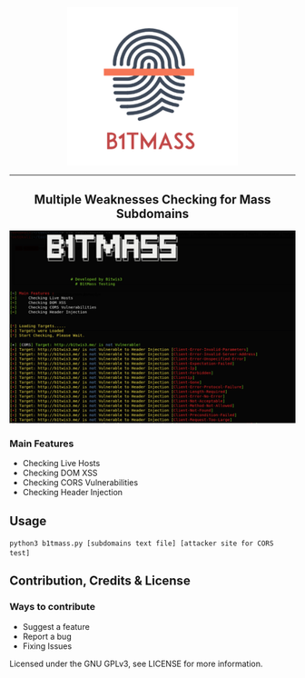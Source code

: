 <p align="center">
<img src="files/bitmass_logo.PNG" alt="drawing" width="300"/>
</p>

<hr>
 <h2 align="center">Multiple Weaknesses  Checking for Mass Subdomains</h2>

<p align="center">
<img src="files/sample.PNG" alt="drawing" />
</p>

### Main Features
* Checking Live Hosts
* Checking DOM XSS
* Checking CORS Vulnerabilities
* Checking Header Injection

## Usage
```python3 b1tmass.py [subdomains text file] [attacker site for CORS test]```

## Contribution, Credits & License
### Ways to contribute

* Suggest a feature
* Report a bug
* Fixing Issues

Licensed under the GNU GPLv3, see LICENSE for more information.

